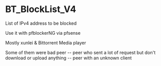 # BT_BlockList_V4
List of IPv4 address to be blocked

Use it with pfblockerNG via pfsense

Mostly xunlei & Bittorrent Media player

Some of them were bad peer
    -- peer who sent a lot of request but don't download or upload anything
    -- peer with an unknown client
